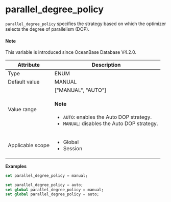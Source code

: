 # parallel_degree_policy

`parallel_degree_policy` specifies the strategy based on which the optimizer selects the degree of parallelism (DOP). 

<main id="notice" type='explain'>

  <h4>Note</h4>

  <p>This variable is introduced since OceanBase Database V4.2.0. </p>

</main>

| **Attribute** | **Description** |
| --- | --- |
| Type | ENUM |
| Default value | MANUAL |
| Value range | ["MANUAL", "AUTO"] <main id="notice" type='explain'><h4>Note</h4><ul><li>`AUTO`: enables the Auto DOP strategy.</li><li>`MANUAL`: disables the Auto DOP strategy.</li></ul></main> |
| Applicable scope | <ul><li>Global  </li><li>Session </li></ul> |

**Examples**

```sql
set parallel_degree_policy = manual;
```

```sql
set parallel_degree_policy = auto;
set global parallel_degree_policy = manual;
set global parallel_degree_policy = auto;
```
